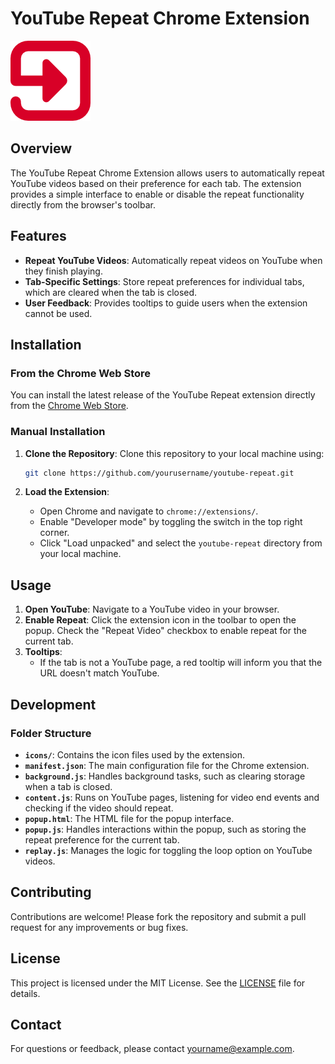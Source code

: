 # YouTube Repeat Chrome Extension

![YouTube Repeat Logo](icons/loop-arrow-128.png)

## Overview

The YouTube Repeat Chrome Extension allows users to automatically repeat YouTube videos based on their preference for each tab. The extension provides a simple interface to enable or disable the repeat functionality directly from the browser's toolbar.

## Features

- **Repeat YouTube Videos**: Automatically repeat videos on YouTube when they finish playing.
- **Tab-Specific Settings**: Store repeat preferences for individual tabs, which are cleared when the tab is closed.
- **User Feedback**: Provides tooltips to guide users when the extension cannot be used.

## Installation

### From the Chrome Web Store

You can install the latest release of the YouTube Repeat extension directly from the [Chrome Web Store](https://chromewebstore.google.com/detail/youtube-repeat/mbimaenpniemflhmhbahldkfppflbcjh).

### Manual Installation

1. **Clone the Repository**: Clone this repository to your local machine using:
   ```bash
   git clone https://github.com/yourusername/youtube-repeat.git
   ```

2. **Load the Extension**:
   - Open Chrome and navigate to `chrome://extensions/`.
   - Enable "Developer mode" by toggling the switch in the top right corner.
   - Click "Load unpacked" and select the `youtube-repeat` directory from your local machine.

## Usage

1. **Open YouTube**: Navigate to a YouTube video in your browser.
2. **Enable Repeat**: Click the extension icon in the toolbar to open the popup. Check the "Repeat Video" checkbox to enable repeat for the current tab.
3. **Tooltips**: 
   - If the tab is not a YouTube page, a red tooltip will inform you that the URL doesn't match YouTube.

## Development

### Folder Structure

- **`icons/`**: Contains the icon files used by the extension.
- **`manifest.json`**: The main configuration file for the Chrome extension.
- **`background.js`**: Handles background tasks, such as clearing storage when a tab is closed.
- **`content.js`**: Runs on YouTube pages, listening for video end events and checking if the video should repeat.
- **`popup.html`**: The HTML file for the popup interface.
- **`popup.js`**: Handles interactions within the popup, such as storing the repeat preference for the current tab.
- **`replay.js`**: Manages the logic for toggling the loop option on YouTube videos.

## Contributing

Contributions are welcome! Please fork the repository and submit a pull request for any improvements or bug fixes.

## License

This project is licensed under the MIT License. See the [LICENSE](LICENSE) file for details.

## Contact

For questions or feedback, please contact [yourname@example.com](mailto:yourname@example.com).
